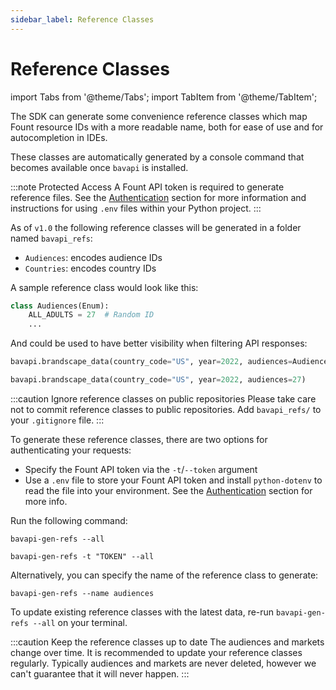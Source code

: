 ```yaml
---
sidebar_label: Reference Classes
---
```


# Reference Classes

import Tabs from '@theme/Tabs';
import TabItem from '@theme/TabItem';

The SDK can generate some convenience reference classes which map Fount resource IDs with a more readable name, both
for ease of use and for autocompletion in IDEs.

These classes are automatically generated by a console command that becomes available once `bavapi` is installed.

:::note Protected Access
A Fount API token is required to generate reference files. See
the [Authentication](developer-tools/python/authentication.md) section for more information and
instructions for using `.env` files within your Python project.
:::

As of `v1.0` the following reference classes will be generated in a folder named `bavapi_refs`:

- `Audiences`: encodes audience IDs
- `Countries`: encodes country IDs

A sample reference class would look like this:

```py
class Audiences(Enum):
    ALL_ADULTS = 27  # Random ID
    ...
```

And could be used to have better visibility when filtering API responses:

<Tabs>
  <TabItem value="ref" label="Using Reference class" default>

```py title="Explicit audience filter"
bavapi.brandscape_data(country_code="US", year=2022, audiences=Audiences.ALL_ADULTS)
```

  </TabItem>
  <TabItem value="no-ref" label="Not using Reference class">

```py title="Audience filter not human-readable"
bavapi.brandscape_data(country_code="US", year=2022, audiences=27)
```

  </TabItem>
</Tabs>

:::caution Ignore reference classes on public repositories
Please take care not to commit reference classes to public repositories. Add `bavapi_refs/` to your `.gitignore` file.
:::

To generate these reference classes, there are two options for authenticating your requests:

- Specify the Fount API token via the `-t`/`--token` argument
- Use a `.env` file to store your Fount API token and install `python-dotenv` to read the file into your environment.
  See the [Authentication](authentication.md#recommended-way-to-manage-api-keys) section for more info.

Run the following command:

<Tabs>
  <TabItem value="with-env" label="With a `.env` file" default>

```prompt
bavapi-gen-refs --all
```

  </TabItem>
  <TabItem value="without-env" label="Using the `-t`/`--token` argument">

```prompt
bavapi-gen-refs -t "TOKEN" --all
```

  </TabItem>
</Tabs>

Alternatively, you can specify the name of the reference class to generate:

```prompt
bavapi-gen-refs --name audiences
```

To update existing reference classes with the latest data, re-run `bavapi-gen-refs --all` on your terminal.

:::caution Keep the reference classes up to date
The audiences and markets change over time. It is recommended to update your reference classes regularly. Typically
audiences and markets are never deleted, however we can't guarantee that it will never happen.
:::

